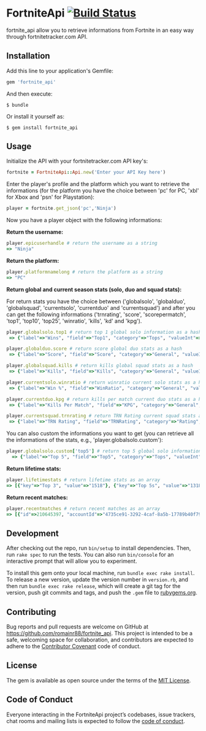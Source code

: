 # FortniteApi [![Build Status](https://travis-ci.org/romainr88/fortnite_api.svg?branch=master)](https://travis-ci.org/romainr88/fortnite_api)

fortnite_api allow you to retrieve informations from Fortnite in an easy way through fortnitetracker.com API.

## Installation

Add this line to your application's Gemfile:

```ruby
gem 'fortnite_api'
```

And then execute:

    $ bundle

Or install it yourself as:

    $ gem install fortnite_api

## Usage

Initialize the API with your fortnitetracker.com API key's:
```ruby
fortnite = FortniteApi::Api.new('Enter your API Key here')
```

Enter the player's profile and the platform which you want to retrieve the informations (for the platform you have the choice between 'pc' for PC, 'xbl' for Xbox and 'psn' for Playstation):
```ruby
player = fortnite.get_json('pc','Ninja')
```

Now you have a player object with the following informations:

**Return the username:**
```ruby
player.epicuserhandle # return the username as a string
=> "Ninja"
```

**Return the platform:**
```ruby
player.platformnamelong # return the platform as a string
=> "PC"
```

**Return global and current season stats (solo, duo and squad stats):**

For return stats you have the choice between ('globalsolo', 'globalduo', 'globalsquad', 'currentsolo', 'currentduo' and 'currentsquad') and after you can get the following informations ('trnrating', 'score', 'scorepermatch', 'top1', 'top10', 'top25', 'winratio', 'kills', 'kd' and 'kpg').
```ruby
player.globalsolo.top1 # return top 1 global solo information as a hash
 => {"label"=>"Wins", "field"=>"Top1", "category"=>"Tops", "valueInt"=>1843, "value"=>"1843", "percentile"=>0.1, "displayValue"=>"1,843"}
```
```ruby
player.globalduo.score # return score global duo stats as a hash
 => {"label"=>"Score", "field"=>"Score", "category"=>"General", "valueInt"=>1780621, "value"=>"1780621", "percentile"=>0.1, "displayValue"=>"1,780,621"} 
```
```ruby
player.globalsquad.kills # return kills global squad stats as a hash
 => {"label"=>"Kills", "field"=>"Kills", "category"=>"General", "valueInt"=>27656, "value"=>"27656", "percentile"=>0.1, "displayValue"=>"27,656"} 
```
```ruby
player.currentsolo.winratio # return winratio current solo stats as a hash
 => {"label"=>"Win %", "field"=>"WinRatio", "category"=>"General", "valueDec"=>25.0, "value"=>"25", "percentile"=>0.7, "displayValue"=>"25.00"} 
```
```ruby
player.currentduo.kpg # return kills per match current duo stats as a hash
 => {"label"=>"Kills Per Match", "field"=>"KPG", "category"=>"General", "valueDec"=>5.76, "value"=>"5.76", "percentile"=>0.1, "displayValue"=>"5.76"} 
```
```ruby
player.currentsquad.trnrating # return TRN Rating current squad stats as a hash
 => {"label"=>"TRN Rating", "field"=>"TRNRating", "category"=>"Rating", "valueInt"=>4868, "value"=>"4868", "percentile"=>0.1, "displayValue"=>"4,868"} 
```
You can also custom the informations you want to get (you can retrieve all the informations of the stats, e.g., 'player.globalsolo.custom'):
```ruby
player.globalsolo.custom['top5'] # return top 5 global solo information as a hash
  => {"label"=>"Top 5", "field"=>"Top5", "category"=>"Tops", "valueInt"=>0, "value"=>"0", "displayValue"=>"0"} 
```

**Return lifetime stats:**
```ruby
player.lifetimestats # return lifetime stats as an array
=> [{"key"=>"Top 3", "value"=>"1518"}, {"key"=>"Top 5s", "value"=>"1318"}, {"key"=>"Top 3s", "value"=>"387"}, {"key"=>"Top 6s", "value"=>"477"},..., "value"=>"54518"}, {"key"=>"K/d", "value"=>"11.05"}]
```

**Return recent matches:**
```ruby
player.recentmatches # return recent matches as an array
=> [{"id"=>210645397, "accountId"=>"4735ce91-3292-4caf-8a5b-17789b40f79c", "playlist"=>"p10", "kills"=>10, "minutesPlayed"=>0, "top1"=>1, "top5"=>1,...,  "trnRating"=>4472.8, "trnRatingChange"=>-12.857500000000005}]
```

## Development

After checking out the repo, run `bin/setup` to install dependencies. Then, run `rake spec` to run the tests. You can also run `bin/console` for an interactive prompt that will allow you to experiment.

To install this gem onto your local machine, run `bundle exec rake install`. To release a new version, update the version number in `version.rb`, and then run `bundle exec rake release`, which will create a git tag for the version, push git commits and tags, and push the `.gem` file to [rubygems.org](https://rubygems.org).

## Contributing

Bug reports and pull requests are welcome on GitHub at https://github.com/romainr88/fortnite_api. This project is intended to be a safe, welcoming space for collaboration, and contributors are expected to adhere to the [Contributor Covenant](http://contributor-covenant.org) code of conduct.

## License

The gem is available as open source under the terms of the [MIT License](https://opensource.org/licenses/MIT).

## Code of Conduct

Everyone interacting in the FortniteApi project’s codebases, issue trackers, chat rooms and mailing lists is expected to follow the [code of conduct](https://github.com/romainr88/fortnite_api/blob/master/CODE_OF_CONDUCT.md).
